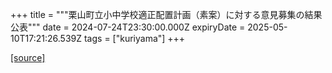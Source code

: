 +++
title = """栗山町立小中学校適正配置計画（素案）に対する意見募集の結果公表"""
date = 2024-07-24T23:30:00.000Z
expiryDate = 2025-05-10T17:21:26.539Z
tags = ["kuriyama"]
+++


[[source]](https://www.town.kuriyama.hokkaido.jp/site/mirai/27350.html)
